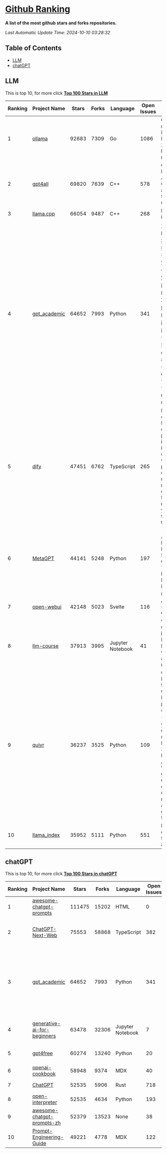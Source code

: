 [Github Ranking](./README.md)
==========

**A list of the most github stars and forks repositories.**

*Last Automatic Update Time: 2024-10-10 03:28:32*

## Table of Contents
 * [LLM](#LLM)
 * [chatGPT](#chatGPT)

## LLM

This is top 10, for more click **[Top 100 Stars in LLM](Top100/LLM.md)**

| Ranking | Project Name | Stars | Forks | Language | Open Issues | Description | Last Commit |
| ------- | ------------ | ----- | ----- | -------- | ----------- | ----------- | ----------- |
| 1 | [ollama](https://github.com/ollama/ollama) | 92683 | 7309 | Go | 1086 | Get up and running with Llama 3.2, Mistral, Gemma 2, and other large language models. | 2024-10-10T01:01:23Z |
| 2 | [gpt4all](https://github.com/nomic-ai/gpt4all) | 69820 | 7639 | C++ | 578 | GPT4All: Run Local LLMs on Any Device. Open-source and available for commercial use. | 2024-10-09T20:27:15Z |
| 3 | [llama.cpp](https://github.com/ggerganov/llama.cpp) | 66054 | 9487 | C++ | 268 | LLM inference in C/C++ | 2024-10-10T00:26:49Z |
| 4 | [gpt_academic](https://github.com/binary-husky/gpt_academic) | 64652 | 7993 | Python | 341 | 为GPT/GLM等LLM大语言模型提供实用化交互接口，特别优化论文阅读/润色/写作体验，模块化设计，支持自定义快捷按钮&函数插件，支持Python和C++等项目剖析&自译解功能，PDF/LaTex论文翻译&总结功能，支持并行问询多种LLM模型，支持chatglm3等本地模型。接入通义千问, deepseekcoder, 讯飞星火, 文心一言, llama2, rwkv, claude2, moss等。 | 2024-10-07T05:20:55Z |
| 5 | [dify](https://github.com/langgenius/dify) | 47451 | 6762 | TypeScript | 265 | Dify is an open-source LLM app development platform. Dify's intuitive interface combines AI workflow, RAG pipeline, agent capabilities, model management, observability features and more, letting you quickly go from prototype to production. | 2024-10-10T03:15:54Z |
| 6 | [MetaGPT](https://github.com/geekan/MetaGPT) | 44141 | 5248 | Python | 197 | 🌟 The Multi-Agent Framework: First AI Software Company, Towards Natural Language Programming | 2024-09-29T07:38:02Z |
| 7 | [open-webui](https://github.com/open-webui/open-webui) | 42148 | 5023 | Svelte | 116 | User-friendly AI Interface (Supports Ollama, OpenAI API, ...) | 2024-10-09T19:36:53Z |
| 8 | [llm-course](https://github.com/mlabonne/llm-course) | 37913 | 3995 | Jupyter Notebook | 41 | Course to get into Large Language Models (LLMs) with roadmaps and Colab notebooks. | 2024-07-28T22:17:43Z |
| 9 | [quivr](https://github.com/QuivrHQ/quivr) | 36237 | 3525 | Python | 109 | Open-source RAG Framework for building GenAI Second Brains 🧠  Build productivity assistant (RAG) ⚡️🤖 Chat with your docs (PDF, CSV, ...)  & apps using Langchain, GPT 3.5 / 4 turbo, Private, Anthropic, VertexAI, Ollama, LLMs, Groq  that you can share with users !  Efficient retrieval augmented generation framework | 2024-10-09T14:16:20Z |
| 10 | [llama_index](https://github.com/run-llama/llama_index) | 35952 | 5111 | Python | 551 | LlamaIndex is a data framework for your LLM applications | 2024-10-09T19:33:22Z |


## chatGPT

This is top 10, for more click **[Top 100 Stars in chatGPT](Top100/chatGPT.md)**

| Ranking | Project Name | Stars | Forks | Language | Open Issues | Description | Last Commit |
| ------- | ------------ | ----- | ----- | -------- | ----------- | ----------- | ----------- |
| 1 | [awesome-chatgpt-prompts](https://github.com/f/awesome-chatgpt-prompts) | 111475 | 15202 | HTML | 0 | This repo includes ChatGPT prompt curation to use ChatGPT better. | 2024-09-26T13:36:47Z |
| 2 | [ChatGPT-Next-Web](https://github.com/ChatGPTNextWeb/ChatGPT-Next-Web) | 75553 | 58868 | TypeScript | 382 | A cross-platform ChatGPT/Gemini UI (Web / PWA / Linux / Win / MacOS). 一键拥有你自己的跨平台 ChatGPT/Gemini 应用。 | 2024-10-09T11:38:06Z |
| 3 | [gpt_academic](https://github.com/binary-husky/gpt_academic) | 64652 | 7993 | Python | 341 | 为GPT/GLM等LLM大语言模型提供实用化交互接口，特别优化论文阅读/润色/写作体验，模块化设计，支持自定义快捷按钮&函数插件，支持Python和C++等项目剖析&自译解功能，PDF/LaTex论文翻译&总结功能，支持并行问询多种LLM模型，支持chatglm3等本地模型。接入通义千问, deepseekcoder, 讯飞星火, 文心一言, llama2, rwkv, claude2, moss等。 | 2024-10-07T05:20:55Z |
| 4 | [generative-ai-for-beginners](https://github.com/microsoft/generative-ai-for-beginners) | 63478 | 32306 | Jupyter Notebook | 7 | 21 Lessons, Get Started Building with Generative AI  🔗 https://microsoft.github.io/generative-ai-for-beginners/ | 2024-10-07T16:44:00Z |
| 5 | [gpt4free](https://github.com/xtekky/gpt4free) | 60274 | 13240 | Python | 20 | The official gpt4free repository \| various collection of powerful language models | 2024-10-03T11:21:41Z |
| 6 | [openai-cookbook](https://github.com/openai/openai-cookbook) | 58948 | 9374 | MDX | 40 | Examples and guides for using the OpenAI API | 2024-10-09T23:18:19Z |
| 7 | [ChatGPT](https://github.com/lencx/ChatGPT) | 52535 | 5906 | Rust | 718 | 🔮 ChatGPT Desktop Application (Mac, Windows and Linux) | 2024-08-29T17:58:11Z |
| 8 | [open-interpreter](https://github.com/OpenInterpreter/open-interpreter) | 52535 | 4634 | Python | 193 | A natural language interface for computers | 2024-09-26T07:13:34Z |
| 9 | [awesome-chatgpt-prompts-zh](https://github.com/PlexPt/awesome-chatgpt-prompts-zh) | 52379 | 13523 | None | 38 | ChatGPT 中文调教指南。各种场景使用指南。学习怎么让它听你的话。 | 2024-07-30T11:43:23Z |
| 10 | [Prompt-Engineering-Guide](https://github.com/dair-ai/Prompt-Engineering-Guide) | 49221 | 4778 | MDX | 122 | 🐙 Guides, papers, lecture, notebooks and resources for prompt engineering | 2024-09-19T20:28:14Z |

